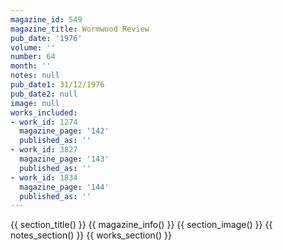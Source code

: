 ```yaml
---
magazine_id: 549
magazine_title: Wormwood Review
pub_date: '1976'
volume: ''
number: 64
month: ''
notes: null
pub_date1: 31/12/1976
pub_date2: null
image: null
works_included:
- work_id: 1274
  magazine_page: '142'
  published_as: ''
- work_id: 3827
  magazine_page: '143'
  published_as: ''
- work_id: 1834
  magazine_page: '144'
  published_as: ''
---
```


{{ section_title() }}
{{ magazine_info() }}
{{ section_image() }}
{{ notes_section() }}
{{ works_section() }}
